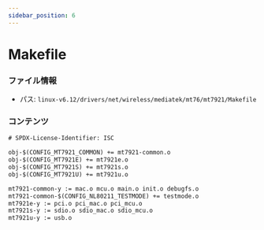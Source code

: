 ```yaml
---
sidebar_position: 6
---
```

# Makefile

### ファイル情報

- パス: `linux-v6.12/drivers/net/wireless/mediatek/mt76/mt7921/Makefile`

### コンテンツ

```txt
# SPDX-License-Identifier: ISC

obj-$(CONFIG_MT7921_COMMON) += mt7921-common.o
obj-$(CONFIG_MT7921E) += mt7921e.o
obj-$(CONFIG_MT7921S) += mt7921s.o
obj-$(CONFIG_MT7921U) += mt7921u.o

mt7921-common-y := mac.o mcu.o main.o init.o debugfs.o
mt7921-common-$(CONFIG_NL80211_TESTMODE) += testmode.o
mt7921e-y := pci.o pci_mac.o pci_mcu.o
mt7921s-y := sdio.o sdio_mac.o sdio_mcu.o
mt7921u-y := usb.o

```
